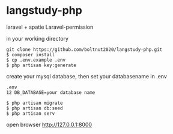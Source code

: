 # langstudy-php
laravel + spatie Laravel-permission 

in your working directory

```
git clone https://github.com/boltnut2020/langstudy-php.git
$ composer install
$ cp .env.example .env
$ php artisan key:generate
```

create your mysql database, then set your databasename in .env

```
.env
12 DB_DATABASE=your database name 
```

```
$ php artisan migrate
$ php artisan db:seed
$ php artisan serv
```
open browser
http://127.0.0.1:8000

